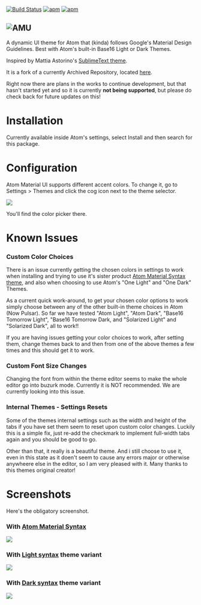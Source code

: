 [![Build Status](https://img.shields.io/travis/atom-material/atom-material-ui.svg?style=flat-square)](https://travis-ci.org/atom-material/atom-material-ui)
[![apm](https://img.shields.io/apm/dm/atom-material-ui.svg?style=flat-square)](https://atom.io/packages/atom-material-ui)
[![apm](https://img.shields.io/apm/v/atom-material-ui.svg?style=flat-square)](https://atom.io/packages/atom-material-ui)
<!--- [![apm](https://img.shields.io/apm/l/atom-material-ui.svg?style=flat-square)]()
[![Gitter](https://img.shields.io/gitter/room/silvestreh/atom-material-ui.svg?style=flat-square)](https://gitter.im/silvestreh/atom-material-ui)
[![Support AMU](https://img.shields.io/badge/donate-on%20paypal-green.svg?style=flat-square)](https://www.paypal.me/silvestreh) --->

![AMU](http://i.imgur.com/7C2H2mw.png)
---

A dynamic UI theme for Atom that (kinda) follows Google's Material Design Guidelines. Best with Atom's built-in Base16 Light or Dark Themes.

Inspired by Mattia Astorino's [SublimeText theme](https://github.com/equinusocio/material-theme).

It is a fork of a currently Archived Repository, located [here](https://github.com/atom-material/atom-material-ui). 

Right now there are plans in the works to continue development, but that hasn't started yet and so it is currently **not being supported**, but please do check back for future updates on this!


# Installation

<!---Fire up a console and type:

```shell
apm install atom-material-ui
```

Or, inside Atom's settings select Install and then search for this package. --->
Currently available inside Atom's settings, select Install and then search for this package.

# Configuration

Atom Material UI supports different accent colors. To change it, go to Settings > Themes and click the cog icon next to the theme selector.

![](http://i.imgur.com/pf3oiZr.png)

You'll find the color picker there.

# Known Issues

### Custom Color Choices
  
There is an issue currently getting the chosen colors in settings to work when installing and trying to use it's sister product [Atom Material Syntax theme](https://github.com/JessMTermini/atom-material-syntax), and also when choosing to use Atom's "One Light" and "One Dark" Themes.

As a current quick work-around, to get your chosen color options to work simply choose between any of the other built-in theme choices in Atom (Now Pulsar). So far we have tested "Atom Light", "Atom Dark", "Base16 Tomorrow Light", "Base16 Tomorrow Dark, and "Solarized Light" and "Solarized Dark", all to work!!

If you are having issues getting your color choices to work, after setting them, change themes back to and then from one of the above themes a few times and this should get it to work. 

### Custom Font Size Changes

Changing the font from within the theme editor seems to make the whole editor go into buzurk mode. Currently it is NOT recommended. We are currently looking into this issue. 

### Internal Themes - Settings Resets

Some of the themes internal settings such as the width and height of the tabs if you have set them seem to reset upon custom color changes. Luckily this is a simple fix, just re-add the checkmark to implement full-width tabs again and you should be good to go.

Other than that, it really is a beautiful theme. And i still choose to use it, even in this state as it doen't seem to cause any errors major or otherwise anywheere else in the editor, so I am very pleased with it. Many thanks to this themes original creator!

# Screenshots

Here's the obligatory screenshot.

### With [Atom Material Syntax](https://atom.io/packages/atom-material-syntax)

<!--- ```shell
apm install atom-material-syntax
``` --->

![](http://i.imgur.com/ExPYmJY.png)

### With [Light syntax](https://atom.io/packages/atom-material-syntax-light) theme variant

<!--- ```shell
apm install atom-material-syntax-light
``` --->

![](http://i.imgur.com/q1o78sX.png)

### With [Dark syntax](https://atom.io/packages/atom-material-syntax-dark) theme variant

<!--- ```shell
apm install atom-material-syntax-dark
``` --->

![](http://i.imgur.com/orhIvwS.png)

<!--- # Contributing

Please check the [CONTRIBUTING.md](https://github.com/atom-material/atom-material-ui/blob/master/CONTRIBUTING.md) file.

# Extra

![](http://i.imgur.com/0tHORB1.png)

You can download the redesigned icon from [dropbox](https://www.dropbox.com/s/8gyn40sw95626dx/Atom-MD-Icon.zip?dl=0). It's a ZIP file containing multiple resolution PNGs, ICNS and ICO formats. Windows ICO converted by Akshit Tripathi.

# License
Atom Material UI is licensed under MIT.

View the license file [here](https://github.com/atom-material/atom-material-ui/blob/master/LICENSE.md) --->
